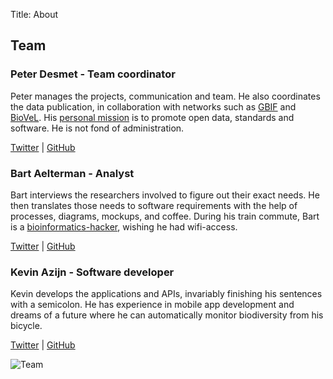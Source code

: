 Title: About

## Team

<div markdown="1" class="team-member">

### Peter Desmet - Team coordinator

Peter manages the projects, communication and team. He also coordinates the data publication, in collaboration with networks such as [GBIF](http://www.gbif.org) and [BioVeL](http://www.biovel.eu/). His [personal mission](http://peterdesmet.com/pages/about.html) is to promote open data, standards and software. He is not fond of administration.

[Twitter](https://twitter.com/peterdesmet) | [GitHub](https://github.com/peterdesmet)

</div>
<div markdown="1" class="team-member">

### Bart Aelterman - Analyst

Bart interviews the researchers involved to figure out their exact needs. He then translates those needs to software requirements with the help of processes, diagrams, mockups, and coffee. During his train commute, Bart is a [bioinformatics-hacker](http://bioinformatics-man.blogspot.be/), wishing he had wifi-access.

[Twitter](https://twitter.com/bartaelterman) | [GitHub](https://github.com/bartaelterman)

</div>
<div markdown="1" class="team-member">

### Kevin Azijn - Software developer

Kevin develops the applications and APIs, invariably finishing his sentences with a semicolon. He has experience in mobile app development and dreams of a future where he can automatically monitor biodiversity from his bicycle.

[Twitter](https://twitter.com/kazijn) | [GitHub](https://github.com/kazijn)

</div>

![Team](|filename|/images/team.jpg)
